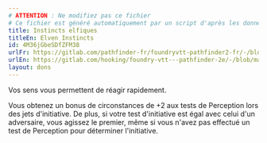 ```yaml
---
# ATTENTION : Ne modifiez pas ce fichier
# Ce fichier est généré automatiquement par un script d'après les données du module Foundry VTT officiel et de sa traduction
title: Instincts elfiques
titleEn: Elven Instincts
id: 4M36jGbeSDfZFM38
urlFr: https://gitlab.com/pathfinder-fr/foundryvtt-pathfinder2-fr/-/blob/master/data/feats/4M36jGbeSDfZFM38.htm
urlEn: https://gitlab.com/hooking/foundry-vtt---pathfinder-2e/-/blob/master/packs/data/feats.db/elven-instincts.json
layout: dons
---
```

Vos sens vous permettent de réagir rapidement.

Vous obtenez un bonus de circonstances de +2 aux tests de Perception lors des jets d'initiative. De plus, si votre test d'initiative est égal avec celui d'un adversaire, vous agissez le premier, même si vous n'avez pas effectué un test de Perception pour déterminer l'initiative.
